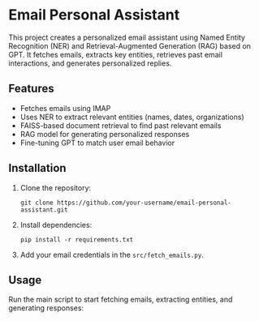 # Email Personal Assistant

This project creates a personalized email assistant using Named Entity Recognition (NER) and Retrieval-Augmented Generation (RAG) based on GPT. It fetches emails, extracts key entities, retrieves past email interactions, and generates personalized replies.

## Features

- Fetches emails using IMAP
- Uses NER to extract relevant entities (names, dates, organizations)
- FAISS-based document retrieval to find past relevant emails
- RAG model for generating personalized responses
- Fine-tuning GPT to match user email behavior

## Installation

1. Clone the repository:
    ```
    git clone https://github.com/your-username/email-personal-assistant.git
    ```

2. Install dependencies:
    ```
    pip install -r requirements.txt
    ```

3. Add your email credentials in the `src/fetch_emails.py`.

## Usage

Run the main script to start fetching emails, extracting entities, and generating responses:
